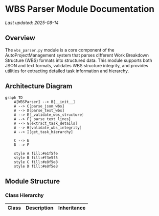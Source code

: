# WBS Parser Module Documentation

*Last updated: 2025-08-14*

## Overview

The `wbs_parser.py` module is a core component of the AutoProjectManagement system that parses different Work Breakdown Structure (WBS) formats into structured data. This module supports both JSON and text formats, validates WBS structure integrity, and provides utilities for extracting detailed task information and hierarchy.

## Architecture Diagram

```mermaid
graph TD
    A[WBSParser] --> B[__init__]
    A --> C[parse_json_wbs]
    A --> D[parse_text_wbs]
    A --> E[_validate_wbs_structure]
    A --> F[_parse_text_lines]
    A --> G[extract_task_details]
    A --> H[validate_wbs_integrity]
    A --> I[get_task_hierarchy]
    
    C --> E
    D --> F
    
    style A fill:#e1f5fe
    style B fill:#f3e5f5
    style C fill:#e8f5e8
    style D fill:#e8f5e8
```

## Module Structure

### Class Hierarchy

| Class | Description | Inheritance |
|-------|-------------|-------------|

